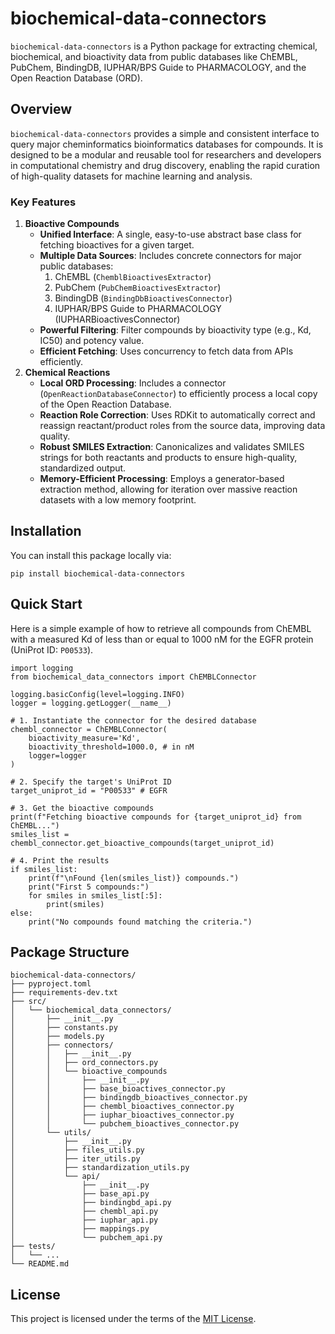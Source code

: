 # biochemical-data-connectors

`biochemical-data-connectors` is a Python package for extracting chemical, biochemical, and bioactivity data from public databases like ChEMBL, PubChem, BindingDB, IUPHAR/BPS Guide to PHARMACOLOGY, and the Open Reaction Database (ORD).

## Overview
`biochemical-data-connectors` provides a simple and consistent interface to query major cheminformatics bioinformatics databases for compounds. It is designed to be a modular and reusable tool for researchers and developers in computational chemistry and drug discovery, enabling the rapid curation of high-quality datasets for machine learning and analysis.

### Key Features
1. **Bioactive Compounds**
   * **Unified Interface**: A single, easy-to-use abstract base class for fetching bioactives for a given target.
   * **Multiple Data Sources**: Includes concrete connectors for major public databases:
     1. ChEMBL (`ChemblBioactivesExtractor`)
     2. PubChem (`PubChemBioactivesExtractor`)
     3. BindingDB (`BindingDbBioactivesConnector`)
     4. IUPHAR/BPS Guide to PHARMACOLOGY (IUPHARBioactivesConnector)
   * **Powerful Filtering**: Filter compounds by bioactivity type (e.g., Kd, IC50) and potency value.
   * **Efficient Fetching**: Uses concurrency to fetch data from APIs efficiently.
2. **Chemical Reactions**
   * **Local ORD Processing**: Includes a connector (`OpenReactionDatabaseConnector`) to efficiently process a local copy of the Open Reaction Database.
   * **Reaction Role Correction**: Uses RDKit to automatically correct and reassign reactant/product roles from the source data, improving data quality.
   * **Robust SMILES Extraction**: Canonicalizes and validates SMILES strings for both reactants and products to ensure high-quality, standardized output.
   * **Memory-Efficient Processing**: Employs a generator-based extraction method, allowing for iteration over massive reaction datasets with a low memory footprint.

## Installation
You can install this package locally via:
```
pip install biochemical-data-connectors
```

## Quick Start
Here is a simple example of how to retrieve all compounds from ChEMBL with a measured Kd of less than or equal to 1000 nM for the EGFR protein (UniProt ID: `P00533`).
```
import logging
from biochemical_data_connectors import ChEMBLConnector

logging.basicConfig(level=logging.INFO)
logger = logging.getLogger(__name__)

# 1. Instantiate the connector for the desired database
chembl_connector = ChEMBLConnector(
    bioactivity_measure='Kd',
    bioactivity_threshold=1000.0, # in nM
    logger=logger
)

# 2. Specify the target's UniProt ID
target_uniprot_id = "P00533" # EGFR

# 3. Get the bioactive compounds
print(f"Fetching bioactive compounds for {target_uniprot_id} from ChEMBL...")
smiles_list = chembl_connector.get_bioactive_compounds(target_uniprot_id)

# 4. Print the results
if smiles_list:
    print(f"\nFound {len(smiles_list)} compounds.")
    print("First 5 compounds:")
    for smiles in smiles_list[:5]:
        print(smiles)
else:
    print("No compounds found matching the criteria.")
```

## Package Structure
```
biochemical-data-connectors/
├── pyproject.toml
├── requirements-dev.txt
├── src/
│   └── biochemical_data_connectors/
│       ├── __init__.py
│       ├── constants.py
│       ├── models.py
│       ├── connectors/
│       │   ├── __init__.py
│       │   ├── ord_connectors.py
│       │   └── bioactive_compounds
│       │       ├── __init__.py
│       │       ├── base_bioactives_connector.py
│       │       ├── bindingdb_bioactives_connector.py
│       │       ├── chembl_bioactives_connector.py
│       │       ├── iuphar_bioactives_connector.py
│       │       └── pubchem_bioactives_connector.py
│       └── utils/
│           ├── __init__.py
│           ├── files_utils.py
│           ├── iter_utils.py
│           ├── standardization_utils.py
│           └── api/
│               ├── __init__.py
│               ├── base_api.py
│               ├── bindingbd_api.py
│               ├── chembl_api.py
│               ├── iuphar_api.py
│               ├── mappings.py
│               └── pubchem_api.py
├── tests/
│   └── ...
└── README.md
```

## License
This project is licensed under the terms of the [MIT License](https://opensource.org/license/mit).